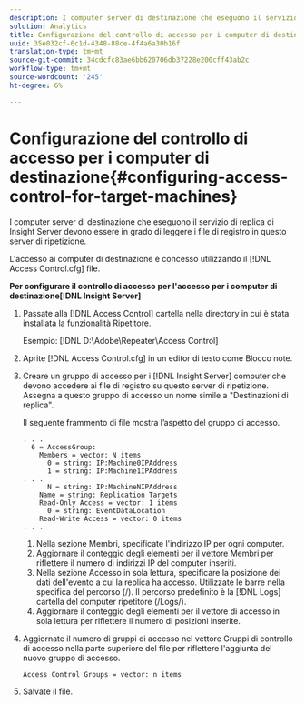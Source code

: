 ```yaml
---
description: I computer server di destinazione che eseguono il servizio di replica di Insight Server devono essere in grado di leggere i file di registro in questo server di ripetizione.
solution: Analytics
title: Configurazione del controllo di accesso per i computer di destinazione
uuid: 35e032cf-6c1d-4348-88ce-4f4a6a30b16f
translation-type: tm+mt
source-git-commit: 34cdcfc83ae6bb620706db37228e200cff43ab2c
workflow-type: tm+mt
source-wordcount: '245'
ht-degree: 6%

---
```



# Configurazione del controllo di accesso per i computer di destinazione{#configuring-access-control-for-target-machines}

I computer server di destinazione che eseguono il servizio di replica di Insight Server devono essere in grado di leggere i file di registro in questo server di ripetizione.

L&#39;accesso ai computer di destinazione è concesso utilizzando il [!DNL Access Control.cfg] file.

**Per configurare il controllo di accesso per l&#39;accesso per i computer di destinazione[!DNL Insight Server]**

1. Passate alla [!DNL Access Control] cartella nella directory in cui è stata installata la funzionalità Ripetitore.

   Esempio: [!DNL D:\Adobe\Repeater\Access Control]

1. Aprite [!DNL Access Control.cfg] in un editor di testo come Blocco note.
1. Creare un gruppo di accesso per i [!DNL Insight Server] computer che devono accedere ai file di registro su questo server di ripetizione. Assegna a questo gruppo di accesso un nome simile a &quot;Destinazioni di replica&quot;.

   Il seguente frammento di file mostra l’aspetto del gruppo di accesso.

   ```
   . . . 
     6 = AccessGroup: 
       Members = vector: N items 
         0 = string: IP:Machine0IPAddress 
         1 = string: IP:Machine1IPAddress 
   . . . 
         N = string: IP:MachineNIPAddress 
       Name = string: Replication Targets 
       Read-Only Access = vector: 1 items 
         0 = string: EventDataLocation 
       Read-Write Access = vector: 0 items 
   . . .
   ```

   1. Nella sezione Membri, specificate l&#39;indirizzo IP per ogni computer.
   1. Aggiornare il conteggio degli elementi per il vettore Membri per riflettere il numero di indirizzi IP del computer inseriti.
   1. Nella sezione Accesso in sola lettura, specificare la posizione dei dati dell&#39;evento a cui la replica ha accesso. Utilizzate le barre nella specifica del percorso (/). Il percorso predefinito è la [!DNL Logs] cartella del computer ripetitore (/Logs/).
   1. Aggiornare il conteggio degli elementi per il vettore di accesso in sola lettura per riflettere il numero di posizioni inserite.

1. Aggiornate il numero di gruppi di accesso nel vettore Gruppi di controllo di accesso nella parte superiore del file per riflettere l&#39;aggiunta del nuovo gruppo di accesso.

   ```
   Access Control Groups = vector: n items
   ```

1. Salvate il file.
